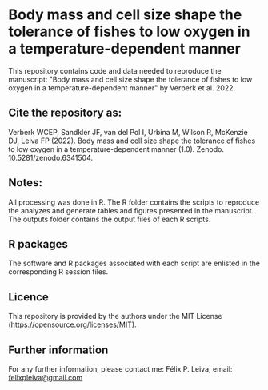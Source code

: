 # Body mass and cell size shape the tolerance of fishes to low oxygen in a temperature-dependent manner
 
This repository contains code and data needed to reproduce the manuscript: "Body mass and cell size shape the tolerance of fishes to low oxygen in a temperature-dependent manner" by Verberk et al. 2022.

## Cite the repository as:

Verberk WCEP, Sandkler JF, van del Pol I, Urbina M, Wilson R, McKenzie DJ, Leiva FP (2022). Body mass and cell size shape the tolerance of fishes to low oxygen in a temperature-dependent manner (1.0). Zenodo. 10.5281/zenodo.6341504.

 
## Notes:
All processing was done in R. The R folder contains the scripts to reproduce the analyzes and generate tables and figures presented in the manuscript. The outputs folder contains the output files of each R scripts.   

## R packages
The software and R packages associated with each script are enlisted in the corresponding R session files.

## Licence
This repository is provided by the authors under the MIT License (https://opensource.org/licenses/MIT).

## Further information
For any further information, please contact me: Félix P. Leiva, email: felixpleiva@gmail.com
